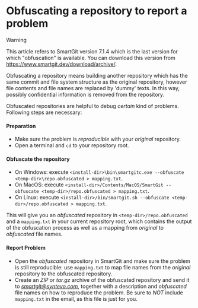 # Obfuscating a repository to report a problem


> [!WARNING]
> This article refers to SmartGit version 7.1.4 which is the last version
> for which "obfuscation" is available. You can download this version from
> <https://www.smartgit.dev/download/archive/>.



Obfuscating a repository means building another repository which has the
same commit and file system structure as the original repository,
however file contents and file names are replaced by 'dummy' texts. In
this way, possibly confidential information is removed from the
repository.

Obfuscated repositories are helpful to debug *certain* kind of problems.
Following steps are necessary:

#### Preparation

-   Make sure the problem is *reproducible* with your *original*
    repository.
-   Open a terminal and `cd` to your repository root.

#### Obfuscate the repository

-   On Windows: execute
    `<install-dir>\bin\smartgitc.exe --obfuscate <temp-dir>\repo.obfuscated > mapping.txt`.
-   On MacOS: execute
    `<install-dir>/Contents/MacOS/SmartGit --obfuscate <temp-dir>/repo.obfuscated > mapping.txt`.
-   On Linux: execute
    `<install-dir>/bin/smartgit.sh --obfuscate <temp-dir>/repo.obfuscated > mapping.txt`.

This will give you an *obfuscated* repository in
`<temp-dir>/repo.obfuscated` and a `mapping.txt` in your current
repository root, which contains the output of the obfuscation process as
well as a mapping from *original* to *obfuscated* file names.

#### Report Problem

-   Open the *obfuscated* repository in SmartGit and make sure the
    problem is still reproducible: use `mapping.txt` to map file names
    from the *original* repository to the obfuscated repository.
-   Create an *ZIP* or *tar.gz* archive of the obfuscated repository and
    send it to *smartgit@syntevo.com*, together with a description and
    *obfuscated* file names on how to reproduce the problem. Be sure to
    *NOT* include `mapping.txt` in the email, as this file is just for
    you.
